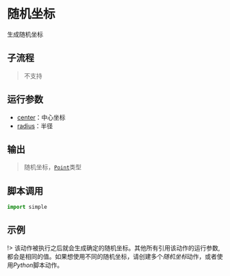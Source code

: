 # 随机坐标 
生成随机坐标


## 子流程

> 不支持

## 运行参数

* [center](../../types/Point.md)：中心坐标
* [radius](../../types/Number.md)：半径

## 输出

> 随机坐标，[`Point`](../../types/Point.md)类型


## 脚本调用

```python
import simple


```

## 示例

!> 该动作被执行之后就会生成确定的随机坐标。其他所有引用该动作的运行参数,都会是相同的值。如果想使用不同的随机坐标，请创建多个*随机坐标*动作，或者使用*Python*脚本动作。